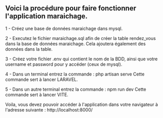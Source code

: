 Voici la procédure pour faire fonctionner l'application maraichage.
--------------------------------------------------------------------

1 - Créez une base de données maraichage dans mysql.

2 - Executez le fichier maraichage.sql afin de créer la table rendez_vous dans la base de données maraichage.
Cela ajoutera également des données dans la table.

3 - Créez votre fichier .env qui contient le nom de la BDD, ainsi que votre username et password pour y accéder (ceux de mysql).

4 - Dans un terminal entrez la commande : php artisan serve
Cette commande sert à lancer LARAVEL.

5 - Dans un autre terminal entrez la commande : npm run dev
Cette commande sert à lancer VITE.

Voila, vous devez pouvoir accéder à l'application dans votre navigateur à l'adresse suivante : http://localhost:8000/

